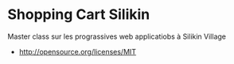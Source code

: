 Shopping Cart Silikin
============================
Master class sur les prograssives web applicatiobs à Silikin Village

* http://opensource.org/licenses/MIT

